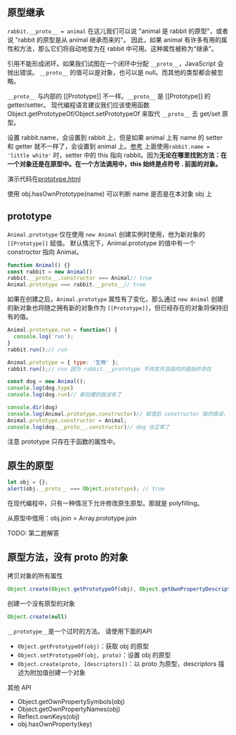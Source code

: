 

## 原型继承
`rabbit.__proto__ = animal`
在这儿我们可以说 "animal 是 rabbit 的原型"，或者说 "rabbit 的原型是从 animal 继承而来的"。
因此，如果 animal 有许多有用的属性和方法，那么它们将自动地变为在 rabbit 中可用。这种属性被称为“继承”。

引用不能形成闭环。如果我们试图在一个闭环中分配 `__proto__`，JavaScript 会抛出错误。
`__proto__` 的值可以是对象，也可以是 null。而其他的类型都会被忽略。

`__proto__` 与内部的 [[Prototype]] 不一样。`__proto__` 是 [[Prototype]] 的 getter/setter。
现代编程语言建议我们应该使用函数 Object.getPrototypeOf/Object.setPrototypeOf 来取代 `__proto__` 去 get/set 原型。

设置 rabbit.name，会设置到 rabbit 上，但是如果 animal 上有 name 的 setter 和 getter 就不一样了，会设置到 animal 上。[参考](https://zh.javascript.info/prototype-inheritance#xie-ru-bu-shi-yong-yuan-xing)
上面使用`rabbit.name = 'little white'` 时，setter 中的 this 指向 rabbit。因为**无论在哪里找到方法：在一个对象还是在原型中。在一个方法调用中，this 始终是点符号 . 前面的对象。**

演示代码在[prototype.html](./prototype.html)

使用 obj.hasOwnPrototype(name) 可以判断 name 是否是在本对象 obj 上

## prototype
`Animal.prototype` 仅在使用 `new Animal` 创建实例时使用，他为新对象的 `[[Prototype]]` 赋值。
默认情况下，Animal.prototype 的值中有一个 constroctor 指向 Animal。

```js
function Animal() {}
const rabbit = new Animal()
rabbit.__proto__.constructor === Animal// true
Animal.prototype === rabbit.__proto__// true
```
如果在创建之后，`Animal.prototype` 属性有了变化，那么通过 `new Animal` 创建的新对象也将随之拥有新的对象作为 `[[Prototype]]`，但已经存在的对象将保持旧有的值。

```js
Animal.prototype.run = function() {
  console.log('run');
}
rabbit.run();// run

Animal.prototype = { type: '生物' };
rabbit.run();// run 因为 rabbit.__prototype 不改变并且指向的值始终存在

const dog = new Animal();
console.log(dog.type)
console.log(dog.run)// 新创建的就没有了

console.dir(dog)
console.log(Animal.prototype.constructor)// 赋值后 constructor 指向错误，需要重新绑定
Animal.prototype.constructor = Animal;
console.log(dog.__proto__.constructor)// dog 也正常了
```
注意 prototype 只存在于函数的属性中。


## 原生的原型
```js
let obj = {};
alert(obj.__proto__ === Object.prototype); // true
```

在现代编程中，只有一种情况下允许修改原生原型。那就是 polyfilling。

从原型中借用：obj.join = Array.prototype.join

TODO: 第二题解答

## 原型方法，没有 __proto__ 的对象


拷贝对象的所有属性
```js
Object.create(Object.getPrototypeOf(obj), Object.getOwnPropertyDescriptors(obj)
```

创建一个没有原型的对象
```js
Object.create(null)
```

`__prototype__`是一个过时的方法。
请使用下面的API

- `Object.getPrototypeOf(obj)`：获取 obj 的原型
- `Object.setPrototypeOf(obj, proto)`：设置 obj 的原型
- `Object.create(proto, [descriptors])`：以 proto 为原型，descriptors 描述为附加值创建一个对象

其他 API
- Object.getOwnPropertySymbols(obj)
- Object.getOwnPropertyNames(obj)
- Reflect.ownKeys(obj)
- obj.hasOwnProperty(key)
